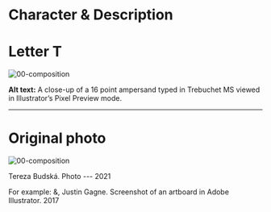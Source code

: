 # Character & Description

# Letter T

![00-composition](img/like.jpg)

**Alt text:** A close-up of a 16 point ampersand typed in Trebuchet MS viewed in Illustrator’s Pixel Preview mode.

---

# Original photo

![00-composition](img/cones.jpg)

Tereza Budská. Photo --- 2021

For example: &, Justin Gagne. Screenshot of an artboard in Adobe Illustrator. 2017

